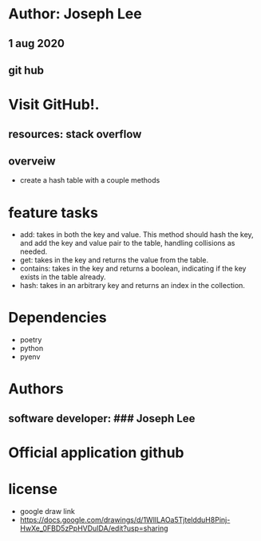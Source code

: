 # Author: Joseph Lee
## 1 aug 2020
## git hub
# Visit GitHub!.
## resources: stack overflow
## overveiw
* create a hash table with a couple methods 
# feature tasks
* add: takes in both the key and value. This method should hash the key, and add the key and value pair to the table, handling collisions as needed.
* get: takes in the key and returns the value from the table.
* contains: takes in the key and returns a boolean, indicating if the key exists in the table already.
* hash: takes in an arbitrary key and returns an index in the collection.
# Dependencies
* poetry
* python
* pyenv
# Authors
## software developer: ### Joseph Lee
# Official application github
# license


* google draw link
* https://docs.google.com/drawings/d/1WlILAOa5TjteldduH8Pinj-HwXe_0FBD5zPpHVDuIDA/edit?usp=sharing